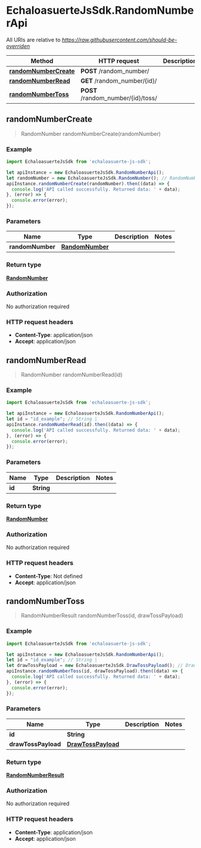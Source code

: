 # EchaloasuerteJsSdk.RandomNumberApi

All URIs are relative to *https://raw.githubusercontent.com/should-be-overriden*

Method | HTTP request | Description
------------- | ------------- | -------------
[**randomNumberCreate**](RandomNumberApi.md#randomNumberCreate) | **POST** /random_number/ | 
[**randomNumberRead**](RandomNumberApi.md#randomNumberRead) | **GET** /random_number/{id}/ | 
[**randomNumberToss**](RandomNumberApi.md#randomNumberToss) | **POST** /random_number/{id}/toss/ | 



## randomNumberCreate

> RandomNumber randomNumberCreate(randomNumber)



### Example

```javascript
import EchaloasuerteJsSdk from 'echaloasuerte-js-sdk';

let apiInstance = new EchaloasuerteJsSdk.RandomNumberApi();
let randomNumber = new EchaloasuerteJsSdk.RandomNumber(); // RandomNumber | 
apiInstance.randomNumberCreate(randomNumber).then((data) => {
  console.log('API called successfully. Returned data: ' + data);
}, (error) => {
  console.error(error);
});

```

### Parameters


Name | Type | Description  | Notes
------------- | ------------- | ------------- | -------------
 **randomNumber** | [**RandomNumber**](RandomNumber.md)|  | 

### Return type

[**RandomNumber**](RandomNumber.md)

### Authorization

No authorization required

### HTTP request headers

- **Content-Type**: application/json
- **Accept**: application/json


## randomNumberRead

> RandomNumber randomNumberRead(id)



### Example

```javascript
import EchaloasuerteJsSdk from 'echaloasuerte-js-sdk';

let apiInstance = new EchaloasuerteJsSdk.RandomNumberApi();
let id = "id_example"; // String | 
apiInstance.randomNumberRead(id).then((data) => {
  console.log('API called successfully. Returned data: ' + data);
}, (error) => {
  console.error(error);
});

```

### Parameters


Name | Type | Description  | Notes
------------- | ------------- | ------------- | -------------
 **id** | **String**|  | 

### Return type

[**RandomNumber**](RandomNumber.md)

### Authorization

No authorization required

### HTTP request headers

- **Content-Type**: Not defined
- **Accept**: application/json


## randomNumberToss

> RandomNumberResult randomNumberToss(id, drawTossPayload)



### Example

```javascript
import EchaloasuerteJsSdk from 'echaloasuerte-js-sdk';

let apiInstance = new EchaloasuerteJsSdk.RandomNumberApi();
let id = "id_example"; // String | 
let drawTossPayload = new EchaloasuerteJsSdk.DrawTossPayload(); // DrawTossPayload | 
apiInstance.randomNumberToss(id, drawTossPayload).then((data) => {
  console.log('API called successfully. Returned data: ' + data);
}, (error) => {
  console.error(error);
});

```

### Parameters


Name | Type | Description  | Notes
------------- | ------------- | ------------- | -------------
 **id** | **String**|  | 
 **drawTossPayload** | [**DrawTossPayload**](DrawTossPayload.md)|  | 

### Return type

[**RandomNumberResult**](RandomNumberResult.md)

### Authorization

No authorization required

### HTTP request headers

- **Content-Type**: application/json
- **Accept**: application/json

